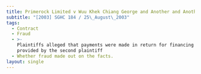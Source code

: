 ```yaml
---
title: Primerock Limited v Wuu Khek Chiang George and Another and Another Suit
subtitle: "[2003] SGHC 184 / 25\_August\_2003"
tags:
  - Contract
  - Fraud
  - >-
    Plaintiffs alleged that payments were made in return for financing to be
    provided by the second plaintiff
  - Whether fraud made out on the facts.
layout: single
---
```


